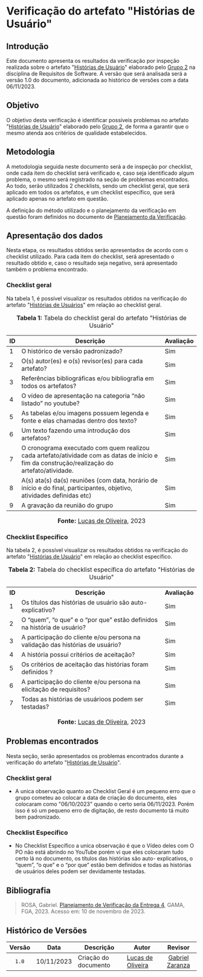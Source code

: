 # Verificação do artefato "Histórias de Usuário"

## Introdução

Este documento apresenta os resultados da verificação por inspeção realizada sobre o artefato "[Histórias de Usuário](https://requisitos-de-software.github.io/2023.2-Carteira_Digital_de_Transito/modelagem/agil/historiasUsuario/)" elaborado pelo [Grupo 2](https://requisitos-de-software.github.io/2023.2-Carteira_Digital_de_Transito/) na disciplina de Requisitos de Software. A versão que será analisada será a versão 1.0 do documento, adicionada ao histórico de versões com a data 06/11/2023.

## Objetivo

O objetivo desta verificação é identificar possíveis problemas no artefato "[Histórias de Usuário](https://requisitos-de-software.github.io/2023.2-Carteira_Digital_de_Transito/modelagem/agil/historiasUsuario/)"  elaborado pelo [Grupo 2](https://requisitos-de-software.github.io/2023.2-Carteira_Digital_de_Transito/), de forma a garantir que o mesmo atenda aos critérios de qualidade estabelecidos.

## Metodologia

A metodologia seguida neste documento será a de inspeção por checklist, onde cada item do checklist será verificado e, caso seja identificado algum problema, o mesmo será registrado na seção de problemas encontrados. Ao todo, serão utilizados 2 checklists, sendo um checklist geral, que será aplicado em todos os artefatos, e um checklist específico, que será aplicado apenas no artefato em questão.

A definição do método utilizado e o planejamento da verificação em questão foram definidos no documento de [Planejamento da Verificação](https://github.com/Requisitos-de-Software/2023.2-Economia-DF/blob/main/docs/verificacao/Grupo-02/Entrega-04/planejamento-verificacao-e4-grupo2.md).


## Apresentação dos dados

Nesta etapa, os resultados obtidos serão apresentados de acordo com o checklist utilizado. Para cada item do checklist, será apresentado o resultado obtido e, caso o resultado seja negativo, será apresentado também o problema encontrado.

### Checklist geral

Na tabela 1, é possível visualizar os resultados obtidos na verificação do artefato "[Histórias de Usuários](https://requisitos-de-software.github.io/2023.2-Carteira_Digital_de_Transito/modelagem/agil/historiasUsuario/)" em relação ao checklist geral.

<div align="center">
<font size="3"><p style="text-align: center"><b>Tabela 1:</b> Tabela do checklist geral do artefato "Histórias de Usuário" </p></font>
</div>

<table>

<thead>
    <tr>
        <th>ID</th>
        <th>Descrição</th>
        <th>Avaliação</th>
    </tr>
</thead>
<tbody>
    <tr>
        <td>  1 </td>
        <td> O histórico de versão padronizado?  </td>
        <td>Sim</td>
    </tr>
    <tr>
        <td>  2 </td>
        <td> O(s) autor(es) e o(s) revisor(es) para
cada artefato?  </td>
        <td>Sim</td>
    </tr>
    <tr>
        <td>  3 </td>
        <td> Referências bibliográficas e/ou bibliografia
em todos os artefatos?  </td>
        <td>Sim</td>
    </tr>
    <tr>
        <td>  4 </td>
        <td> O vídeo de apresentação na categoria “não listado” no youtube?  </td>
        <td>Sim</td>
    </tr>
    <tr>
        <td>  5 </td>
        <td> As tabelas e/ou imagens possuem legenda e fonte e elas chamadas dentro dos texto?  </td>
        <td>Sim</td>
    </tr>
    <tr>
        <td>  6 </td>
        <td> Um texto fazendo uma introdução dos artefatos?  </td>
        <td>Sim</td>
    </tr>
    <tr>
        <td>  7 </td>
        <td>  O cronograma executado com quem realizou cada artefato/atividade com as datas de início e fim da
construção/realização do artefato/atividade. </td>
        <td>Sim</td>
    </tr>
    <tr>
        <td>  8 </td>
        <td>  A(s) ata(s) da(s) reuniões (com data, horário de início e do final, participantes, objetivo, atividades definidas etc) </td>
        <td>Sim</td>
    </tr>
    <tr>
        <td>  9 </td>
        <td>  A gravação da reunião do grupo </td>
        <td>Sim</td>
    </tr>
</tbody>
</table>

<div align="center">
<font size="3"><p style="text-align: center"><b>Fonte:</b> <a href="https://github.com/LucasOliveiraDiasMarquesFerreira">Lucas de Oliveira</a>, 2023</p></font>
</div>

### Checklist Específico

Na tabela 2, é possível visualizar os resultados obtidos na verificação do artefato "[Histórias de Usuário](https://requisitos-de-software.github.io/2023.2-Carteira_Digital_de_Transito/modelagem/agil/historiasUsuario/)" em relação ao checklist específico.

<div align="center">
<font size="3"><p style="text-align: center"><b>Tabela 2:</b> Tabela do checklist específica do artefato "Histórias de Usuário" </p></font>
</div>

<table>
<thead>
    <tr>
        <th>ID</th>
        <th>Descrição</th>
        <th>Avaliação</th>
    </tr>
</thead>
<thead>
    <tr>
        <td>  1 </td>
        <td>  Os títulos das histórias de usuário são auto-explicativo?</td>
        <td>Sim</td>
    </tr>
    <tr>
        <td>  2 </td>
        <td> O “quem”, “o que” e o “por que” estão definidos na história de usuário?	 </td>
        <td>Sim</td>
    </tr>
    <tr>
        <td>  3 </td>
        <td> A participação do cliente e/ou persona na validação das histórias de usuário?	 </td>
        <td>Sim</td>
    </tr>
    <tr>
        <td>  4 </td>
        <td> A história possui critérios de aceitação?	 </td>
        <td>Sim</td>
    </tr>
    <tr>
        <td>  5 </td>
        <td> Os critérios de aceitação das histórias foram definidos ?	 </td>
        <td>Sim</td>
    </tr>
    <tr>
        <td>  6 </td>
        <td> A participação do cliente e/ou persona na elicitação de requisitos?		 </td>
        <td>Sim</td>
    </tr>
    <tr>
        <td>  7 </td>
        <td> Todas as histórias de usuárioos podem ser testadas?			 </td>
        <td>Sim</td>
    </tr>
  
</tbody>
</table>

<div align="center">
<font size="3"><p style="text-align: center"><b>Fonte:</b> <a href="https://github.com/LucasOliveiraDiasMarquesFerreira">Lucas de Oliveira</a>, 2023</p></font>
</div>

## Problemas encontrados

Nesta seção, serão apresentados os problemas encontrados durante a verificação do artefato "[Histórias de Usuário](https://requisitos-de-software.github.io/2023.2-Carteira_Digital_de_Transito/modelagem/agil/historiasUsuario/)".


### Checklist geral

- A unica observação quanto ao Checklist Geral é um pequeno erro que o grupo cometeu ao colocar a data de criação do documento, eles colocaram como "06/10/2023" quando o certo seria 06/11/2023. Porém isso é só um pequeno erro de digitação, de resto documento tá muito bem padronizado.

### Checklist Específico

- No Checklist Específico a unica observação é que o Vídeo deles com O PO não está abrindo no YouTube porém vi que eles colocaram tudo certo lá no documento, os títulos das histórias são auto- explicativos, o “quem”, “o que” e o “por que” estão bem definidos e todas as histórias de usuários deles podem ser devidamente testadas.   


## Bibliografia
>
> ROSA, Gabriel. [Planejamento de Verificação da Entrega 4](https://github.com/Requisitos-de-Software/2023.2-Economia-DF/blob/main/docs/verificacao/Grupo-02/Entrega-04/planejamento-verificacao-e4-grupo2.md?plain=1), GAMA, FGA, 2023. Acesso em: 10 de novembro de 2023.
>
## Histórico de Versões

| Versão | Data   | Descrição     | Autor     |  Revisor        |
| :----: | ------ | ------------- | --------- | :-------------: |
| `1.0`  | 10/11/2023 | Criação do documento  | [Lucas de Oliveira](https://github.com/LucasOliveiraDiasMarquesFerreira)| [Gabriel Zaranza](https://github.com/GZaranza) |
